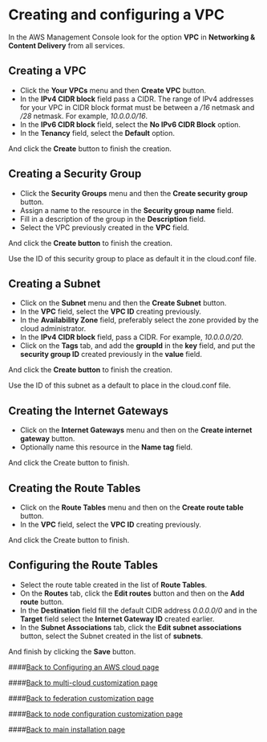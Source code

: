 # Creating and configuring a VPC
In the AWS Management Console look for the option **VPC** in **Networking & Content Delivery** from all services.

## Creating a VPC
* Click the **Your VPCs** menu and then **Create VPC** button.
* In the **IPv4 CIDR block** field pass a CIDR. The range of IPv4 addresses for your VPC in CIDR block format must be between a */16* netmask and */28* netmask. For example, *10.0.0.0/16*.
* In the **IPv6 CIDR block** field, select the **No IPv6 CIDR Block** option.
* In the **Tenancy** field, select the **Default** option.

And click the **Create** button to finish the creation.

## Creating a Security Group
* Click the **Security Groups** menu and then the **Create security group** button.
* Assign a name to the resource in the **Security group name** field.
* Fill in a description of the group in the **Description** field.
* Select the VPC previously created in the **VPC** field. 

And click the **Create button** to finish the creation.

Use the ID of this security group to place as default it in the cloud.conf file.

## Creating a Subnet
* Click on the **Subnet** menu and then the **Create Subnet** button.
* In the **VPC** field, select the **VPC ID** creating previously.
* In the **Availability Zone** field, preferably select the zone provided by the cloud administrator.
* In the **IPv4 CIDR block** field, pass a CIDR. For example, *10.0.0.0/20*.
* Click on the **Tags** tab, and add the **groupId** in the **key** field, and put the **security group ID** created previously in the **value** field.

And click the **Create button** to finish the creation.

Use the ID of this subnet as a default to place in the cloud.conf file.

## Creating the Internet Gateways
* Click on the **Internet Gateways** menu and then on the **Create internet gateway** button.
* Optionally name this resource in the **Name tag** field.

And click the Create button to finish.

## Creating the Route Tables
* Click on the **Route Tables** menu and then on the **Create route table** button.
* In the **VPC** field, select the **VPC ID** creating previously.

And click the Create button to finish.

## Configuring the Route Tables
* Select the route table created in the list of **Route Tables**.
* On the **Routes** tab, click the **Edit routes** button and then on the **Add route** button.
* In the **Destination** field fill the default CIDR address *0.0.0.0/0* and in the **Target** field select the **Internet Gateway ID** created earlier.
* In the **Subnet Associations** tab, click the **Edit subnet associations** button, select the Subnet created in the list of **subnets**.

And finish by clicking the **Save** button.

####[Back to Configuring an AWS cloud page](aws.md)

####[Back to multi-cloud customization page](multi-cloud.md)

####[Back to federation customization page](federation.md)

####[Back to node configuration customization page](node-configuration.md)

####[Back to main installation page](main.md)